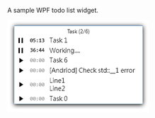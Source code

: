 A sample WPF todo list widget.

![Screenshot](https://raw.githubusercontent.com/Harpseal/TaskListWPF/master/TaskList/Resource/ScreenShots/Screenshot_01.png)